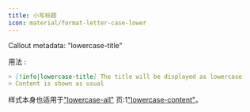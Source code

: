 ```yaml
---
title: 小写标题
icon: material/format-letter-case-lower
---
```


Callout metadata: "lowercase-title"

用法 :

```md
> [!info|lowercase-title] The title will be displayed as lowercase
> Content is shown as usual
```

样式本身也适用于["lowercase-all"](../combined-styling/page-14.md)
页:1["lowercase-content"](../content-styling/page-4.md)。

